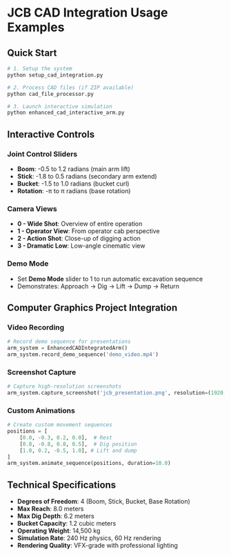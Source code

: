 # JCB CAD Integration Usage Examples

## Quick Start
```bash
# 1. Setup the system
python setup_cad_integration.py

# 2. Process CAD files (if ZIP available)
python cad_file_processor.py

# 3. Launch interactive simulation
python enhanced_cad_interactive_arm.py
```

## Interactive Controls
### Joint Control Sliders
- **Boom**: -0.5 to 1.2 radians (main arm lift)
- **Stick**: -1.8 to 0.5 radians (secondary arm extend)
- **Bucket**: -1.5 to 1.0 radians (bucket curl)
- **Rotation**: -π to π radians (base rotation)

### Camera Views
- **0 - Wide Shot**: Overview of entire operation
- **1 - Operator View**: From operator cab perspective
- **2 - Action Shot**: Close-up of digging action
- **3 - Dramatic Low**: Low-angle cinematic view

### Demo Mode
- Set **Demo Mode** slider to 1 to run automatic excavation sequence
- Demonstrates: Approach → Dig → Lift → Dump → Return

## Computer Graphics Project Integration
### Video Recording
```python
# Record demo sequence for presentations
arm_system = EnhancedCADIntegratedArm()
arm_system.record_demo_sequence('demo_video.mp4')
```

### Screenshot Capture
```python
# Capture high-resolution screenshots
arm_system.capture_screenshot('jcb_presentation.png', resolution=(1920, 1080))
```

### Custom Animations
```python
# Create custom movement sequences
positions = [
    [0.0, -0.3, 0.2, 0.0],  # Rest
    [0.8, -0.8, 0.8, 0.5],  # Dig position
    [1.0, 0.2, -0.5, 1.0], # Lift and dump
]
arm_system.animate_sequence(positions, duration=10.0)
```

## Technical Specifications
- **Degrees of Freedom**: 4 (Boom, Stick, Bucket, Base Rotation)
- **Max Reach**: 8.0 meters
- **Max Dig Depth**: 6.2 meters
- **Bucket Capacity**: 1.2 cubic meters
- **Operating Weight**: 14,500 kg
- **Simulation Rate**: 240 Hz physics, 60 Hz rendering
- **Rendering Quality**: VFX-grade with professional lighting

